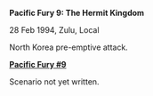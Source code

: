 **Pacific Fury 9: The Hermit Kingdom**

28 Feb 1994, Zulu, Local

North Korea pre-emptive attack.

**<u>Pacific Fury \#9</u>**

Scenario not yet written.
